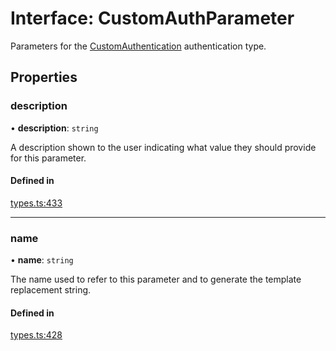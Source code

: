 # Interface: CustomAuthParameter

Parameters for the [CustomAuthentication](CustomAuthentication.md) authentication type.

## Properties

### description

• **description**: `string`

A description shown to the user indicating what value they should provide for this parameter.

#### Defined in

[types.ts:433](https://github.com/coda/packs-sdk/blob/main/types.ts#L433)

___

### name

• **name**: `string`

The name used to refer to this parameter and to generate the template replacement string.

#### Defined in

[types.ts:428](https://github.com/coda/packs-sdk/blob/main/types.ts#L428)
